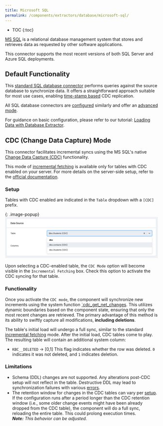 ```yaml
---
title: Microsoft SQL
permalink: /components/extractors/database/microsoft-sql/
---
```


* TOC
{:toc}

[MS SQL](https://www.microsoft.com/en-us/sql-server/) is a relational database management system that stores and retrieves data as requested by other software applications. 

This connector supports the most recent versions of both SQL Server and Azure SQL deployments.

## Default Functionality

This [standard SQL database connector](/components/extractors/database/sqldb) performs queries against the source database to synchronize data. 
It offers a straightforward approach suitable for most use cases, enabling [time-stamp based](/components/extractors/database/#incremental-fetching) CDC replication.

All SQL database connectors are [configured](/components/extractors/database/sqldb/#create-new-configuration) similarly and offer an [advanced mode](/components/extractors/database/sqldb/). 

For guidance on basic configuration, please refer to our tutorial: [Loading Data with Database Extractor](/tutorial/load/database/). 

## CDC (Change Data Capture) Mode

This connector facilitates incremental syncs using the MS SQL's native [Change Data Capture (CDC)](https://learn.microsoft.com/en-us/sql/relational-databases/track-changes/about-change-data-capture-sql-server) functionality.

This mode of [incremental fetching](/components/extractors/database/#incremental-fetching) is available only for tables with CDC enabled on your server. For more details on the server-side setup, 
refer to the [official documentation](https://learn.microsoft.com/en-us/sql/relational-databases/track-changes/enable-and-disable-change-data-capture-sql-server?view=sql-server-ver16).

### Setup

Tables with CDC enabled are indicated in the `Table` dropdown with a `[CDC]` prefix. 

{: .image-popup}
![Screenshot - CDC Table Detail](/components/extractors/database/ms-sql/cdc_table.png)

Upon selecting a CDC-enabled table, the `CDC Mode` option will become visible in the `Incremental Fetching` box. Check this option to activate the CDC syncing for that table.

### Functionality

Once you activate the `CDC mode`, the component will synchronize new increments using the system function [`cdc_get_net_changes](https://learn.microsoft.com/en-us/sql/relational-databases/system-functions/cdc-fn-cdc-get-net-changes-capture-instance-transact-sql?view=sql-server-ver16). 
This utilizes dynamic boundaries based on the component state, ensuring that only the most recent changes are retrieved. The primary advantage of this method is its ability to swiftly capture all modifications, **including deletions**.

The table's initial load will undergo a full sync, similar to the standard [incremental fetching](/components/extractors/database/#incremental-fetching) mode. After the initial load, CDC tables come to play.
The resulting table will contain an additional system column:

- `KBC__DELETED` -> [0,1] 
This flag indicates whether the row was deleted. `0` indicates it was not deleted, and `1` indicates deletion.

### Limitations

- Schema (DDL) changes are not supported. Any alterations post-CDC setup will not reflect in the table. Destructive DDL may lead to synchronization failures with various [errors](https://learn.microsoft.com/en-us/sql/relational-databases/track-changes/about-change-data-capture-sql-server?view=sql-server-ver16#handling-changes-to-source-table).
- The retention window for changes in the CDC tables can vary per [setup](https://learn.microsoft.com/en-us/sql/relational-databases/track-changes/administer-and-monitor-change-data-capture-sql-server?view=sql-server-ver16#structure-of-the-cleanup-job).
  If the configuration runs after a period longer than the CDC retention window (i.e., some older change events might have been already dropped from the CDC table), the component will do a full sync, reloading the entire table. This could prolong execution times.
  <br>***Note:** This behavior can be adjusted.*
